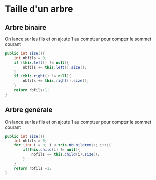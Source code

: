# Taille d'un arbre

## Arbre binaire
On lance sur les fils et on ajoute 1 au compteur pour compter le sommet courant
```Java
public int size(){
    int nbfils = 0;
    if (this.left() != null){
        nbfils += this.left().size();
    } 
    if (this.right() != null){
        nbfils += this.right().size();
    } 
    return nbfils+1;
}
```

## Arbre générale
On lance sur les fils et on ajoute 1 au compteur pour compter le sommet courant
```Java
public int size(){
    int nbfils = 0;
    for (int i = 0; i < this.nbChildren(); i++){
        if(this.child(i) != null){
            nbfils += this.child(i).size();
        }
    }
    return nbfils +1;
}
```